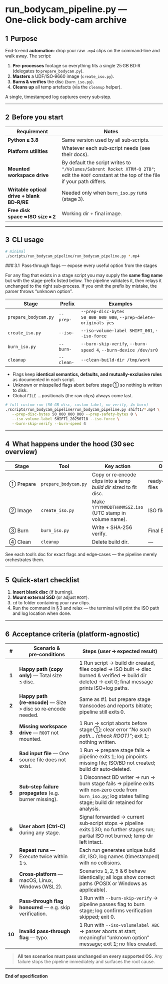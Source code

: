 # **run\_bodycam\_pipeline.py — One‑click body‑cam archive**

## 1  Purpose

End‑to‑end **automation**: drop your raw `.mp4` clips on the command‑line and walk away. The script:

1. **Pre‑processes** footage so everything fits a single 25 GB BD‑R (delegates to `prepare_bodycam.py`).
2. **Masters** a UDF/ISO‑9660 image (`create_iso.py`).
3. **Burns & verifies** the disc (`burn_iso.py`).
4. **Cleans up** all temp artefacts (via the `cleanup` helper).

A single, timestamped log captures every sub‑step.

---

## 2  Before you start

| Requirement                                | Notes                                                                                                                                         |
| ------------------------------------------ | --------------------------------------------------------------------------------------------------------------------------------------------- |
| **Python ≥ 3.8**                           | Same version used by all sub‑scripts.                                                                                                         |
| **Platform utilities**                     | Whatever each sub‑script needs (see their docs).                                                                                              |
| **Mounted workspace drive**                | By default the script writes to `"/Volumes/Sabrent Rocket XTRM‑Q 2TB"`; edit the `ROOT` constant at the top of the file if your path differs. |
| **Writable optical drive + blank BD‑R/RE** | Needed only when `burn_iso.py` runs (stage 3).                                                                                                |
| **Free disk space ≈ ISO size × 2**         | Working dir + final image.                                                                                                                    |

---

## 3  CLI usage

```bash
# minimal
./scripts/run_bodycam_pipeline/run_bodycam_pipeline.py *.mp4
```

\### 3.1  Pass‑through flags — expose every useful option from the stages

For any flag that exists in a stage script you may supply the **same flag name** but with the stage‑prefix listed below. The pipeline validates it, then relays it unchanged to the right sub‑process. If you omit the prefix by mistake, the parser throws “unknown option”.

| Stage                | Prefix     | Examples                                                          |
| -------------------- | ---------- | ----------------------------------------------------------------- |
| `prepare_bodycam.py` | `--prep-`  | `--prep-disc-bytes 50_000_000_000`, `--prep-delete-originals yes` |
| `create_iso.py`      | `--iso-`   | `--iso-volume-label SHIFT_001`, `--iso-force`                     |
| `burn_iso.py`        | `--burn-`  | `--burn-skip-verify`, `--burn-speed 4`, `--burn-device /dev/sr0`  |
| `cleanup`         | `--clean-` | `--clean-build-dir /tmp/work`                                     |

* Flags keep **identical semantics, defaults, and mutually-exclusive rules** as documented in each script.
* Unknown or misspelled flags abort before stage ① so nothing is written to disk.
* Global `FILE …` positionals (the raw clips) always come last.

```bash
# full custom run (50 GB disc, custom label, no verify, 4× burn)
./scripts/run_bodycam_pipeline/run_bodycam_pipeline.py shift1/*.mp4 \
   --prep-disc-bytes 50_000_000_000 --prep-safety-bytes 0 \
   --iso-volume-label SHIFT1_20250718 --iso-force \
   --burn-skip-verify --burn-speed 4
```

---

## 4  What happens under the hood (30 sec overview)

| Stage      | Tool                 | Key action                                                         | Output                |
| ---------- | -------------------- | ------------------------------------------------------------------ | --------------------- |
|  ① Prepare | `prepare_bodycam.py` | Copy or re‑encode clips into a temp *build dir* sized to fit disc. | ready‑to‑master files |
|  ② Image   | `create_iso.py`      | Make `YYYYMMDDTHHMMSSZ.iso` (UTC stamp in volume name).            | ISO file              |
|  ③ Burn    | `burn_iso.py`        | Write + SHA‑256 verify.                                            | Final Blu‑ray         |
|  ④ Clean   | `cleanup`         | Delete build dir.                                                  | —                     |

See each tool’s doc for exact flags and edge‑cases — the pipeline merely orchestrates them.

---

## 5  Quick‑start checklist

1. **Insert blank disc** (if burning).
2. **Mount external SSD** (or adjust `ROOT`).
3. `cd` to folder containing your raw clips.
4. Run the command in § 3 and relax — the terminal will print the ISO path and log location when done.

---

## 6  Acceptance criteria (platform‑agnostic)

|    #   | Scenario & pre‑conditions                                     | Steps (user → expected result)                                                                                                                                     |
| :----: | ------------------------------------------------------------- | ------------------------------------------------------------------------------------------------------------------------------------------------------------------ |
|  **1** | **Happy path (copy only)** — Total size ≤ disc.               | 1 Run script → build dir created, files copied → ISO built → disc burned & verified → build dir deleted → exit 0; final message prints ISO+log paths.              |
|  **2** | **Happy path (re‑encode)** — Size > disc so re‑encode needed. | Same as #1 but prepare stage transcodes and reports bitrate; pipeline still exits 0.                                                                               |
|  **3** | **Missing workspace drive** — `ROOT` not mounted.             | 1 Run → script aborts before stage ①; clear error *“No such path… (check ROOT)”*; exit 1; nothing written.                                                         |
|  **4** | **Bad input file** — One source file does not exist.          | 1 Run → prepare stage fails → pipeline exits 1; log pinpoints missing file; ISO/BD not created; build dir auto‑deleted.                                            |
|  **5** | **Sub‑step failure propagates** (e.g. burner missing).        | 1 Disconnect BD writer → run → burn stage fails → pipeline exits with non‑zero code from `burn_iso.py`; log states failing stage; build dir retained for analysis. |
|  **6** | **User abort (Ctrl‑C)** during any stage.                     | Signal forwarded → current sub‑script stops → pipeline exits 130; no further stages run; partial ISO not burned; temp dir left intact.                             |
|  **7** | **Repeat runs** — Execute twice within 1 s.                   | Each run generates unique build dir, ISO, log names (timestamped) with no collisions.                                                                              |
|  **8** | **Cross‑platform** — macOS, Linux, Windows (WSL 2).           | Scenarios 1, 2, 5 & 6 behave identically; all logs show correct paths (POSIX or Windows as applicable).                                                            |
|  **9** | **Pass‑through flag honoured** — e.g. skip verification.      | 1 Run with `--burn-skip-verify` → pipeline passes flag to burn stage; log confirms verification skipped; exit 0.                                                   |
| **10** | **Invalid pass‑through flag** — typo.                         | 1 Run with `--iso-volumelabel ABC` → parser aborts at start; meaningful “unknown option” message; exit 1; no files created.                                        |

> **All ten scenarios must pass unchanged on every supported OS.** Any failure stops the pipeline immediately and surfaces the root cause.

---

**End of specification**

